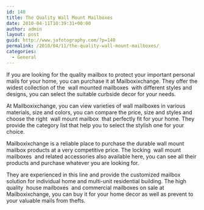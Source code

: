 ```yaml
---
id: 140
title: The Quality Wall Mount Mailboxes
date: 2010-04-11T10:39:31+00:00
author: admin
layout: post
guid: http://www.jafotography.com/?p=140
permalink: /2010/04/11/the-quality-wall-mount-mailboxes/
categories:
  - General
---
```

If you are looking for the quality mailbox to protect your important personal mails for your home, you can purchase it at Mailboxixchange. They offer the widest collection of the &nbsp;wall mounted mailboxes&nbsp; with different styles and designs, you can select the suitable curbside decor for your needs.

At Mailboxixchange, you can view varieties of wall mailboxes in various materials, size and colors, you can compare the price, size and styles and choose the right &nbsp;wall mount mailbox&nbsp; that perfectly fit for your home. They provide the category list that help you to select the stylish one for your choice.

Mailboxixchange is a reliable place to purchase the durable wall mount mailbox products at a very competitive price. The locking &nbsp;wall mount mailboxes&nbsp; and related accessories also available here, you can see all their products and purchase whatever you are looking for.

They are experienced in this line and provide the customized mailbox solution for individual home and multi-unit residential building. The high quality &nbsp;house mailboxes&nbsp; and commercial mailboxes on sale at Mailboxixchange, you can buy it for your home decor as well as prevent to your valuable mails from thefts.